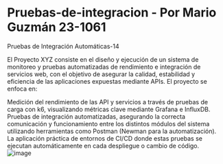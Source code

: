 # Pruebas-de-integracion -  Por Mario Guzmán 23-1061
Pruebas de Integración Automáticas-14

El Proyecto XYZ consiste en el diseño y ejecución de un sistema de monitoreo y pruebas automatizadas de rendimiento e integración de servicios web, con el objetivo de asegurar la calidad, estabilidad y eficiencia de las aplicaciones expuestas mediante APIs.
El proyecto se enfoca en:

Medición del rendimiento de las API y servicios a través de pruebas de carga con k6, visualizando métricas clave mediante Grafana e InfluxDB.
Pruebas de integración automatizadas, asegurando la correcta comunicación y funcionamiento entre los distintos módulos del sistema utilizando herramientas como Postman (Newman para la automatización).
La aplicación práctica de entornos de CI/CD donde estas pruebas se ejecutan automáticamente en cada despliegue o cambio de código.
![image](https://github.com/user-attachments/assets/0bb5c1e1-e830-4504-bc35-5c7000c09a37)
